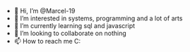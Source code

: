 - 👋 Hi, I’m @Marcel-19
- 👀 I’m interested in systems, programming and a lot of arts
- 🌱 I’m currently learning sql and javascript
- 💞️ I’m looking to collaborate on nothing 
- 📫 How to reach me C:

<!---
Marcel-19/Marcel-19 is a ✨ special ✨ repository because its `README.md` (this file) appears on your GitHub profile.
You can click the Preview link to take a look at your changes.
--->
